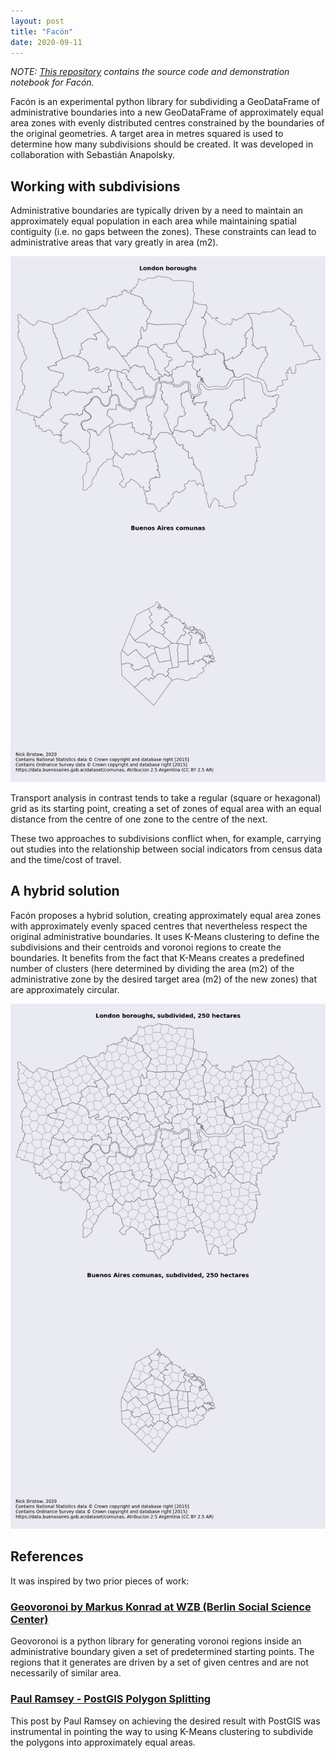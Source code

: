 ```yaml
---
layout: post
title: "Facón"
date: 2020-09-11
---
```


*NOTE: [This repository](https://github.com/AtelierLibre/facon) contains the source code and demonstration notebook for Facón.*

Facón is an experimental python library for subdividing a GeoDataFrame of administrative boundaries into a new GeoDataFrame of approximately equal area zones with evenly distributed centres constrained by the boundaries of the original geometries. A target area in metres squared is used to determine how many subdivisions should be created. It was developed in collaboration with Sebastián Anapolsky.

## Working with subdivisions

Administrative boundaries are typically driven by a need to maintain an approximately equal population in each area while maintaining spatial contiguity (i.e. no gaps between the zones). These constraints can lead to administrative areas that vary greatly in area (m2).

![Greater London boroughs, Ciudad Autónoma de Buenos Aires comunas](/images/London_boroughs_Buenos_Aires_comunas.png "Greater London boroughs, Ciudad Autónoma de Buenos Aires comunas")

Transport analysis in contrast tends to take a regular (square or hexagonal) grid as its starting point, creating a set of zones of equal area with an equal distance from the centre of one zone to the centre of the next.

These two approaches to subdivisions conflict when, for example, carrying out studies into the relationship between social indicators from census data and the time/cost of travel.

## A hybrid solution

Facón proposes a hybrid solution, creating approximately equal area zones with approximately evenly spaced centres that nevertheless respect the original administrative boundaries. It uses K-Means clustering to define the subdivisions and their centroids and voronoi regions to create the boundaries. It benefits from the fact that K-Means creates a predefined number of clusters (here determined by dividing the area (m2) of the administrative zone by the desired target area (m2) of the new zones) that are approximately circular.

![Greater London boroughs, Ciudad Autónoma de Buenos Aires comunas subdivided](/images/London_boroughs_Buenos_Aires_comunas_subdivided.png "Greater London boroughs, Ciudad Autónoma de Buenos Aires comunas subdivided")

## References

It was inspired by two prior pieces of work:

### [Geovoronoi by Markus Konrad at WZB (Berlin Social Science Center)](https://github.com/WZBSocialScienceCenter/geovoronoi)

Geovoronoi is a python library for generating voronoi regions inside an administrative boundary given a set of predetermined starting points. The regions that it generates are driven by a set of given centres and are not necessarily of similar area.

### [Paul Ramsey - PostGIS Polygon Splitting](http://blog.cleverelephant.ca/2018/06/polygon-splitting.html)

This post by Paul Ramsey on achieving the desired result with PostGIS was instrumental in pointing the way to using K-Means clustering to subdivide the polygons into approximately equal areas.
